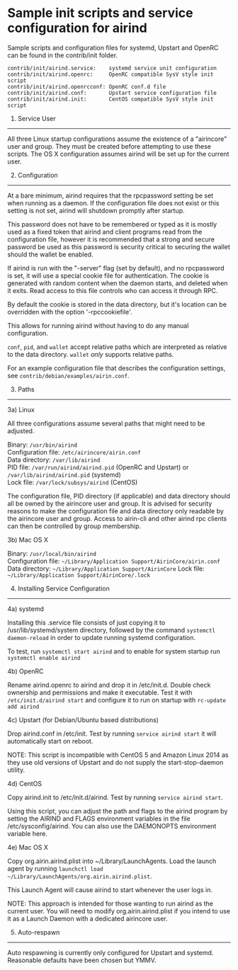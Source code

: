Sample init scripts and service configuration for airind
==========================================================

Sample scripts and configuration files for systemd, Upstart and OpenRC
can be found in the contrib/init folder.

    contrib/init/airind.service:    systemd service unit configuration
    contrib/init/airind.openrc:     OpenRC compatible SysV style init script
    contrib/init/airind.openrcconf: OpenRC conf.d file
    contrib/init/airind.conf:       Upstart service configuration file
    contrib/init/airind.init:       CentOS compatible SysV style init script

1. Service User
---------------------------------

All three Linux startup configurations assume the existence of a "airincore" user
and group.  They must be created before attempting to use these scripts.
The OS X configuration assumes airind will be set up for the current user.

2. Configuration
---------------------------------

At a bare minimum, airind requires that the rpcpassword setting be set
when running as a daemon.  If the configuration file does not exist or this
setting is not set, airind will shutdown promptly after startup.

This password does not have to be remembered or typed as it is mostly used
as a fixed token that airind and client programs read from the configuration
file, however it is recommended that a strong and secure password be used
as this password is security critical to securing the wallet should the
wallet be enabled.

If airind is run with the "-server" flag (set by default), and no rpcpassword is set,
it will use a special cookie file for authentication. The cookie is generated with random
content when the daemon starts, and deleted when it exits. Read access to this file
controls who can access it through RPC.

By default the cookie is stored in the data directory, but it's location can be overridden
with the option '-rpccookiefile'.

This allows for running airind without having to do any manual configuration.

`conf`, `pid`, and `wallet` accept relative paths which are interpreted as
relative to the data directory. `wallet` *only* supports relative paths.

For an example configuration file that describes the configuration settings,
see `contrib/debian/examples/airin.conf`.

3. Paths
---------------------------------

3a) Linux

All three configurations assume several paths that might need to be adjusted.

Binary:              `/usr/bin/airind`  
Configuration file:  `/etc/airincore/airin.conf`  
Data directory:      `/var/lib/airind`  
PID file:            `/var/run/airind/airind.pid` (OpenRC and Upstart) or `/var/lib/airind/airind.pid` (systemd)  
Lock file:           `/var/lock/subsys/airind` (CentOS)  

The configuration file, PID directory (if applicable) and data directory
should all be owned by the airincore user and group.  It is advised for security
reasons to make the configuration file and data directory only readable by the
airincore user and group.  Access to airin-cli and other airind rpc clients
can then be controlled by group membership.

3b) Mac OS X

Binary:              `/usr/local/bin/airind`  
Configuration file:  `~/Library/Application Support/AirinCore/airin.conf`  
Data directory:      `~/Library/Application Support/AirinCore`
Lock file:           `~/Library/Application Support/AirinCore/.lock`

4. Installing Service Configuration
-----------------------------------

4a) systemd

Installing this .service file consists of just copying it to
/usr/lib/systemd/system directory, followed by the command
`systemctl daemon-reload` in order to update running systemd configuration.

To test, run `systemctl start airind` and to enable for system startup run
`systemctl enable airind`

4b) OpenRC

Rename airind.openrc to airind and drop it in /etc/init.d.  Double
check ownership and permissions and make it executable.  Test it with
`/etc/init.d/airind start` and configure it to run on startup with
`rc-update add airind`

4c) Upstart (for Debian/Ubuntu based distributions)

Drop airind.conf in /etc/init.  Test by running `service airind start`
it will automatically start on reboot.

NOTE: This script is incompatible with CentOS 5 and Amazon Linux 2014 as they
use old versions of Upstart and do not supply the start-stop-daemon utility.

4d) CentOS

Copy airind.init to /etc/init.d/airind. Test by running `service airind start`.

Using this script, you can adjust the path and flags to the airind program by
setting the AIRIND and FLAGS environment variables in the file
/etc/sysconfig/airind. You can also use the DAEMONOPTS environment variable here.

4e) Mac OS X

Copy org.airin.airind.plist into ~/Library/LaunchAgents. Load the launch agent by
running `launchctl load ~/Library/LaunchAgents/org.airin.airind.plist`.

This Launch Agent will cause airind to start whenever the user logs in.

NOTE: This approach is intended for those wanting to run airind as the current user.
You will need to modify org.airin.airind.plist if you intend to use it as a
Launch Daemon with a dedicated airincore user.

5. Auto-respawn
-----------------------------------

Auto respawning is currently only configured for Upstart and systemd.
Reasonable defaults have been chosen but YMMV.
